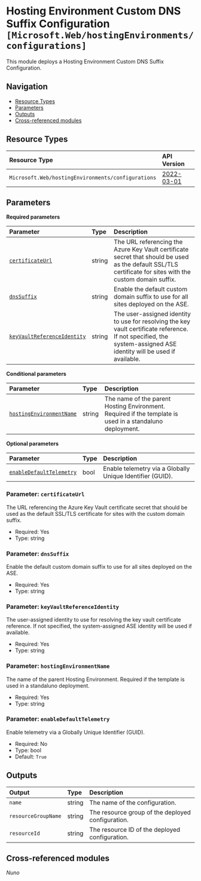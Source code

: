 # Hosting Environment Custom DNS Suffix Configuration `[Microsoft.Web/hostingEnvironments/configurations]`

This module deploys a Hosting Environment Custom DNS Suffix Configuration.

## Navigation

- [Resource Types](#Resource-Types)
- [Parameters](#Parameters)
- [Outputs](#Outputs)
- [Cross-referenced modules](#Cross-referenced-modules)

## Resource Types

| Resource Type | API Version |
| :-- | :-- |
| `Microsoft.Web/hostingEnvironments/configurations` | [2022-03-01](https://learn.microsoft.com/en-us/azure/templates/Microsoft.Web/hostingEnvironments/configurations) |

## Parameters

**Required parameters**

| Parameter | Type | Description |
| :-- | :-- | :-- |
| [`certificateUrl`](#parameter-certificateurl) | string | The URL referencing the Azure Key Vault certificate secret that should be used as the default SSL/TLS certificate for sites with the custom domain suffix. |
| [`dnsSuffix`](#parameter-dnssuffix) | string | Enable the default custom domain suffix to use for all sites deployed on the ASE. |
| [`keyVaultReferenceIdentity`](#parameter-keyvaultreferenceidentity) | string | The user-assigned identity to use for resolving the key vault certificate reference. If not specified, the system-assigned ASE identity will be used if available. |

**Conditional parameters**

| Parameter | Type | Description |
| :-- | :-- | :-- |
| [`hostingEnvironmentName`](#parameter-hostingenvironmentname) | string | The name of the parent Hosting Environment. Required if the template is used in a standaluno deployment. |

**Optional parameters**

| Parameter | Type | Description |
| :-- | :-- | :-- |
| [`enableDefaultTelemetry`](#parameter-enabledefaulttelemetry) | bool | Enable telemetry via a Globally Unique Identifier (GUID). |

### Parameter: `certificateUrl`

The URL referencing the Azure Key Vault certificate secret that should be used as the default SSL/TLS certificate for sites with the custom domain suffix.

- Required: Yes
- Type: string

### Parameter: `dnsSuffix`

Enable the default custom domain suffix to use for all sites deployed on the ASE.

- Required: Yes
- Type: string

### Parameter: `keyVaultReferenceIdentity`

The user-assigned identity to use for resolving the key vault certificate reference. If not specified, the system-assigned ASE identity will be used if available.

- Required: Yes
- Type: string

### Parameter: `hostingEnvironmentName`

The name of the parent Hosting Environment. Required if the template is used in a standaluno deployment.

- Required: Yes
- Type: string

### Parameter: `enableDefaultTelemetry`

Enable telemetry via a Globally Unique Identifier (GUID).

- Required: No
- Type: bool
- Default: `True`


## Outputs

| Output | Type | Description |
| :-- | :-- | :-- |
| `name` | string | The name of the configuration. |
| `resourceGroupName` | string | The resource group of the deployed configuration. |
| `resourceId` | string | The resource ID of the deployed configuration. |

## Cross-referenced modules

_Nuno_

